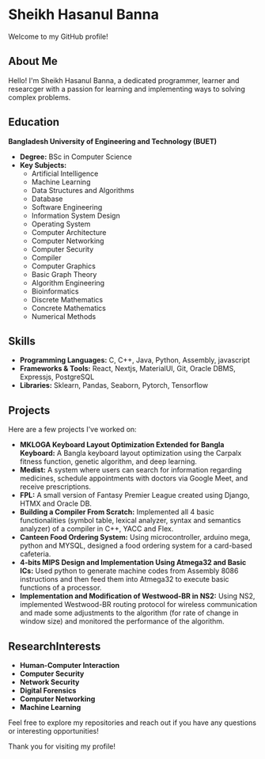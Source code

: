 # Sheikh Hasanul Banna

Welcome to my GitHub profile!

## About Me

Hello! I'm Sheikh Hasanul Banna, a dedicated programmer, learner and researcger with a passion for learning and implementing ways to solving complex problems.

## Education

**Bangladesh University of Engineering and Technology (BUET)**
- **Degree:** BSc in Computer Science
- **Key Subjects:**
  - Artificial Intelligence
  - Machine Learning
  - Data Structures and Algorithms
  - Database
  - Software Engineering
  - Information System Design
  - Operating System
  - Computer Architecture
  - Computer Networking
  - Computer Security
  - Compiler
  - Computer Graphics
  - Basic Graph Theory
  - Algorithm Engineering
  - Bioinformatics
  - Discrete Mathematics
  - Concrete Mathematics
  - Numerical Methods

## Skills

- **Programming Languages:**  C, C++, Java, Python, Assembly, javascript
- **Frameworks & Tools:** React, Nextjs, MaterialUI, Git, Oracle DBMS, Expressjs, PostgreSQL
- **Libraries:** Sklearn, Pandas, Seaborn, Pytorch, Tensorflow

## Projects

Here are a few projects I've worked on:

- **MKLOGA Keyboard Layout Optimization Extended for Bangla Keyboard:** A Bangla keyboard layout optimization using the Carpalx fitness function, genetic algorithm, and deep learning.
- **Medist:** A system where users can search for information regarding medicines, schedule appointments with doctors via Google Meet, and receive prescriptions.
- **FPL:** A small version of Fantasy Premier League created using Django, HTMX and Oracle DB.
- **Building a Compiler From Scratch:** Implemented all 4 basic functionalities (symbol table, lexical analyzer, syntax and semantics analyzer) of a compiler in C++, YACC and Flex.
- **Canteen Food Ordering System:** Using microcontroller, arduino mega, python and MYSQL, designed a food ordering system for a card-based cafeteria.
- **4-bits MIPS Design and Implementation Using Atmega32 and Basic ICs:** Used python to generate machine codes from Assembly 8086 instructions and then feed them into Atmega32 to execute basic functions of a processor.
- **Implementation and Modification of Westwood-BR in NS2:** Using NS2, implemented Westwood-BR routing protocol for wireless communication and made some adjustments to the algorithm (for rate of change in window size) and monitored the performance of the algorithm.

## ResearchInterests

- **Human-Computer Interaction**
- **Computer Security**
- **Network Security**
- **Digital Forensics**
- **Computer Networking**
- **Machine Learning**

Feel free to explore my repositories and reach out if you have any questions or interesting opportunities!

Thank you for visiting my profile!

